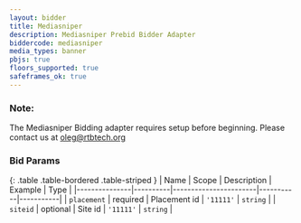 ```yaml
---
layout: bidder
title: Mediasniper
description: Mediasniper Prebid Bidder Adapter
biddercode: mediasniper
media_types: banner
pbjs: true
floors_supported: true
safeframes_ok: true
---
```

### Note:

The Mediasniper Bidding adapter requires setup before beginning. Please contact us at oleg@rtbtech.org

### Bid Params

{: .table .table-bordered .table-striped }
| Name          | Scope    | Description           | Example   | Type      |
|---------------|----------|-----------------------|-----------|-----------|
| `placement` | required | Placement id         | `'11111'`    | `string` |
| `siteid` | optional | Site id         | `'11111'`    | `string` |
